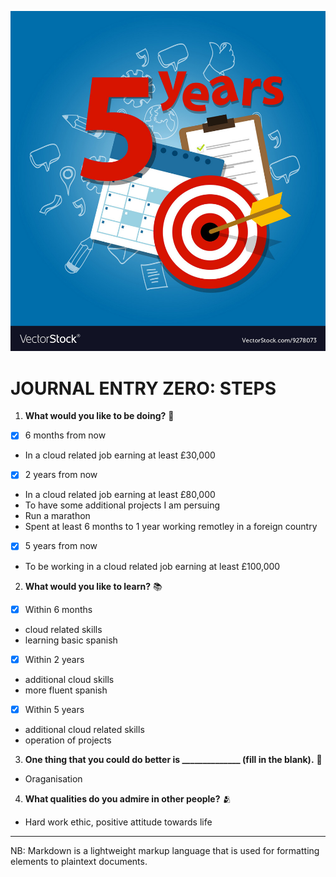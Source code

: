 ![5 year](image.jpg)

# JOURNAL ENTRY ZERO: STEPS

1.  **What would you like to be doing?** 🎯

 - [x] 6 months from now
-  In a cloud related job earning at least £30,000

- [x] 2 years from now
- In a cloud related job earning at least £80,000
- To have some additional projects I am persuing
- Run a marathon
- Spent at least 6 months to 1 year working remotley in a foreign country
- [x] 5 years from now
- To be working in a cloud related job earning at least 
£100,000


2.  **What would you like to learn?**  📚
- [x] Within 6 months
- cloud related skills
- learning basic spanish
- [x] Within 2 years 
- additional cloud skills
- more fluent spanish
- [x] Within 5 years
- additional cloud related skills
- operation of projects
3. **One thing that you could do better is ______________ (fill in the blank).** 🤔
- Oraganisation 
4. **What qualities do you admire in other people?** 🫂
- Hard work ethic, positive attitude towards life


---

NB: Markdown is a lightweight markup language that is used for formatting elements to plaintext documents.